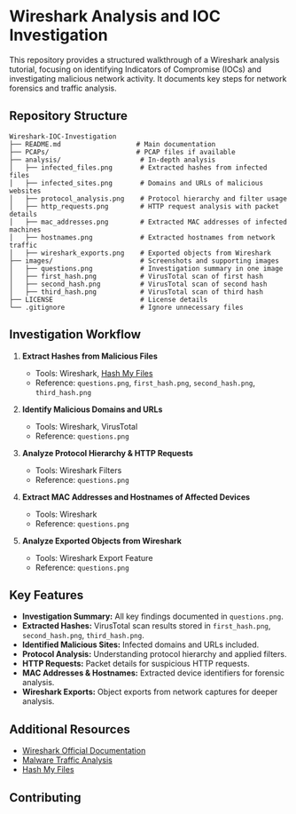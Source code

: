 # Wireshark Analysis and IOC Investigation

This repository provides a structured walkthrough of a Wireshark analysis tutorial, focusing on identifying Indicators of Compromise (IOCs) and investigating malicious network activity. It documents key steps for network forensics and traffic analysis.

## Repository Structure

```
Wireshark-IOC-Investigation
├── README.md                   # Main documentation
├── PCAPs/                      # PCAP files if available
├── analysis/                    # In-depth analysis
│   ├── infected_files.png       # Extracted hashes from infected files
│   ├── infected_sites.png       # Domains and URLs of malicious websites
│   ├── protocol_analysis.png    # Protocol hierarchy and filter usage
│   ├── http_requests.png        # HTTP request analysis with packet details
│   ├── mac_addresses.png        # Extracted MAC addresses of infected machines
│   ├── hostnames.png            # Extracted hostnames from network traffic
│   ├── wireshark_exports.png    # Exported objects from Wireshark
├── images/                      # Screenshots and supporting images
│   ├── questions.png            # Investigation summary in one image
│   ├── first_hash.png           # VirusTotal scan of first hash
│   ├── second_hash.png          # VirusTotal scan of second hash
│   ├── third_hash.png           # VirusTotal scan of third hash
├── LICENSE                      # License details
└── .gitignore                   # Ignore unnecessary files
```

## Investigation Workflow

1. **Extract Hashes from Malicious Files**  
   - Tools: Wireshark, [Hash My Files](https://www.nirsoft.net/utils/hash_my_files.html)  
   - Reference: `questions.png`, `first_hash.png`, `second_hash.png`, `third_hash.png`

2. **Identify Malicious Domains and URLs**  
   - Tools: Wireshark, VirusTotal  
   - Reference: `questions.png`

3. **Analyze Protocol Hierarchy & HTTP Requests**  
   - Tools: Wireshark Filters  
   - Reference: `questions.png`

4. **Extract MAC Addresses and Hostnames of Affected Devices**  
   - Tools: Wireshark  
   - Reference: `questions.png`

5. **Analyze Exported Objects from Wireshark**  
   - Tools: Wireshark Export Feature  
   - Reference: `questions.png`

## Key Features

- **Investigation Summary:** All key findings documented in `questions.png`.
- **Extracted Hashes:** VirusTotal scan results stored in `first_hash.png`, `second_hash.png`, `third_hash.png`.
- **Identified Malicious Sites:** Infected domains and URLs included.
- **Protocol Analysis:** Understanding protocol hierarchy and applied filters.
- **HTTP Requests:** Packet details for suspicious HTTP requests.
- **MAC Addresses & Hostnames:** Extracted device identifiers for forensic analysis.
- **Wireshark Exports:** Object exports from network captures for deeper analysis.

## Additional Resources

- [Wireshark Official Documentation](https://www.wireshark.org/docs/wsug_html_chunked/)
- [Malware Traffic Analysis](https://malware-traffic-analysis.net)
- [Hash My Files](https://www.nirsoft.net/utils/hash_my_files.html)

## Contributing
